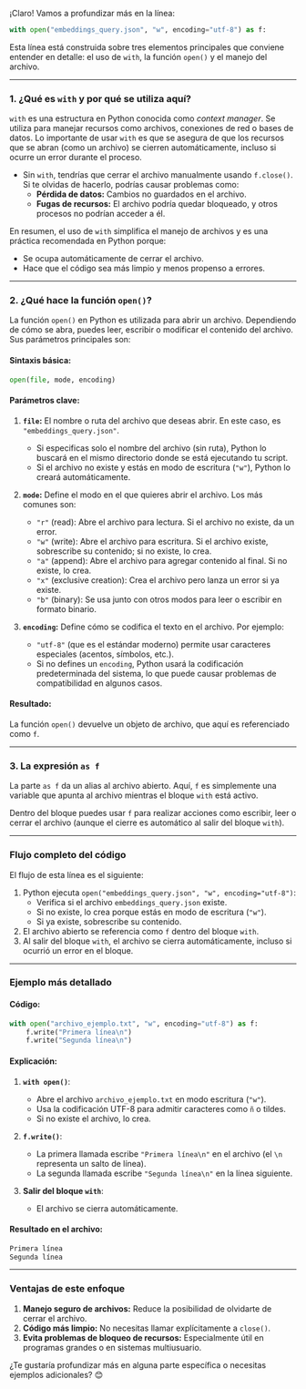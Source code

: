 ¡Claro! Vamos a profundizar más en la línea:

```python
with open("embeddings_query.json", "w", encoding="utf-8") as f:
```

Esta línea está construida sobre tres elementos principales que conviene entender en detalle: el uso de `with`, la función `open()` y el manejo del archivo.

---

### 1. **¿Qué es `with` y por qué se utiliza aquí?**
`with` es una estructura en Python conocida como *context manager*. Se utiliza para manejar recursos como archivos, conexiones de red o bases de datos. Lo importante de usar `with` es que se asegura de que los recursos que se abran (como un archivo) se cierren automáticamente, incluso si ocurre un error durante el proceso.

- Sin `with`, tendrías que cerrar el archivo manualmente usando `f.close()`. Si te olvidas de hacerlo, podrías causar problemas como:
  - **Pérdida de datos:** Cambios no guardados en el archivo.
  - **Fugas de recursos:** El archivo podría quedar bloqueado, y otros procesos no podrían acceder a él.

En resumen, el uso de `with` simplifica el manejo de archivos y es una práctica recomendada en Python porque:
- Se ocupa automáticamente de cerrar el archivo.
- Hace que el código sea más limpio y menos propenso a errores.

---

### 2. **¿Qué hace la función `open()`?**
La función `open()` en Python es utilizada para abrir un archivo. Dependiendo de cómo se abra, puedes leer, escribir o modificar el contenido del archivo. Sus parámetros principales son:

#### **Sintaxis básica:**
```python
open(file, mode, encoding)
```

#### **Parámetros clave:**
1. **`file`:** El nombre o ruta del archivo que deseas abrir. En este caso, es `"embeddings_query.json"`.
   - Si especificas solo el nombre del archivo (sin ruta), Python lo buscará en el mismo directorio donde se está ejecutando tu script.
   - Si el archivo no existe y estás en modo de escritura (`"w"`), Python lo creará automáticamente.

2. **`mode`:** Define el modo en el que quieres abrir el archivo. Los más comunes son:
   - `"r"` (read): Abre el archivo para lectura. Si el archivo no existe, da un error.
   - `"w"` (write): Abre el archivo para escritura. Si el archivo existe, sobrescribe su contenido; si no existe, lo crea.
   - `"a"` (append): Abre el archivo para agregar contenido al final. Si no existe, lo crea.
   - `"x"` (exclusive creation): Crea el archivo pero lanza un error si ya existe.
   - `"b"` (binary): Se usa junto con otros modos para leer o escribir en formato binario.

3. **`encoding`:** Define cómo se codifica el texto en el archivo. Por ejemplo:
   - `"utf-8"` (que es el estándar moderno) permite usar caracteres especiales (acentos, símbolos, etc.).
   - Si no defines un `encoding`, Python usará la codificación predeterminada del sistema, lo que puede causar problemas de compatibilidad en algunos casos.

#### Resultado:
La función `open()` devuelve un objeto de archivo, que aquí es referenciado como `f`.

---

### 3. **La expresión `as f`**
La parte `as f` da un alias al archivo abierto. Aquí, `f` es simplemente una variable que apunta al archivo mientras el bloque `with` está activo.

Dentro del bloque puedes usar `f` para realizar acciones como escribir, leer o cerrar el archivo (aunque el cierre es automático al salir del bloque `with`).

---

### Flujo completo del código
El flujo de esta línea es el siguiente:
1. Python ejecuta `open("embeddings_query.json", "w", encoding="utf-8")`:
   - Verifica si el archivo `embeddings_query.json` existe.
   - Si no existe, lo crea porque estás en modo de escritura (`"w"`).
   - Si ya existe, sobrescribe su contenido.
2. El archivo abierto se referencia como `f` dentro del bloque `with`.
3. Al salir del bloque `with`, el archivo se cierra automáticamente, incluso si ocurrió un error en el bloque.

---

### Ejemplo más detallado
#### Código:
```python
with open("archivo_ejemplo.txt", "w", encoding="utf-8") as f:
    f.write("Primera línea\n")
    f.write("Segunda línea\n")
```

#### Explicación:
1. **`with open()`**:
   - Abre el archivo `archivo_ejemplo.txt` en modo escritura (`"w"`).
   - Usa la codificación UTF-8 para admitir caracteres como `ñ` o tildes.
   - Si no existe el archivo, lo crea.

2. **`f.write()`**:
   - La primera llamada escribe `"Primera línea\n"` en el archivo (el `\n` representa un salto de línea).
   - La segunda llamada escribe `"Segunda línea\n"` en la línea siguiente.

3. **Salir del bloque `with`**:
   - El archivo se cierra automáticamente.

#### Resultado en el archivo:
```txt
Primera línea
Segunda línea
```

---

### Ventajas de este enfoque
1. **Manejo seguro de archivos:** Reduce la posibilidad de olvidarte de cerrar el archivo.
2. **Código más limpio:** No necesitas llamar explícitamente a `close()`.
3. **Evita problemas de bloqueo de recursos:** Especialmente útil en programas grandes o en sistemas multiusuario.

¿Te gustaría profundizar más en alguna parte específica o necesitas ejemplos adicionales? 😊